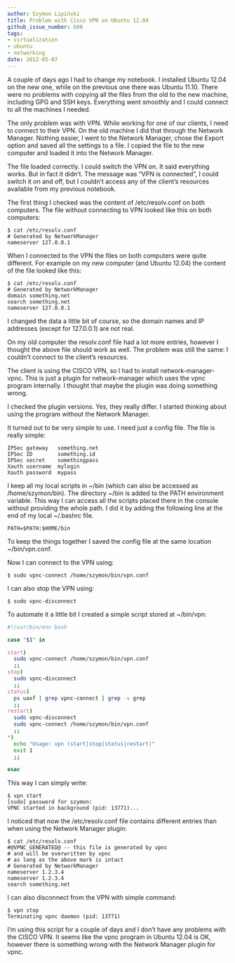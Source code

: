 ```yaml
---
author: Szymon Lipiński
title: Problem with Cisco VPN on Ubuntu 12.04
github_issue_number: 608
tags:
- virtualization
- ubuntu
- networking
date: 2012-05-07
---
```


A couple of days ago I had to change my notebook. I installed Ubuntu 12.04 on the new one, while on the previous one there was Ubuntu 11.10. There were no problems with copying all the files from the old to the new machine, including GPG and SSH keys. Everything went smoothly and I could connect to all the machines I needed.

The only problem was with VPN. While working for one of our clients, I need to connect to their VPN. On the old machine I did that through the Network Manager. Nothing easier, I went to the Network Manager, chose the Export option and saved all the settings to a file. I copied the file to the new computer and loaded it into the Network Manager.

The file loaded correctly. I could switch the VPN on. It said everything works. But in fact it didn’t. The message was “VPN is connected”, I could switch it on and off, but I couldn’t access any of the client’s resources available from my previous notebook.

The first thing I checked was the content of /etc/resolv.conf on both computers. The file without connecting to VPN looked like this on both computers:



```nohighlight
$ cat /etc/resolv.conf
# Generated by NetworkManager
nameserver 127.0.0.1
```

When I connected to the VPN the files on both computers were quite different. For example on my new computer (and Ubuntu 12.04) the content of the file looked like this:

```nohighlight
$ cat /etc/resolv.conf
# Generated by NetworkManager
domain something.net
search something.net
nameserver 127.0.0.1
```

I changed the data a little bit of course, so the domain names and IP addresses (except for 127.0.0.1) are not real.

On my old computer the resolv.conf file had a lot more entries, however I thought the above file should work as well. The problem was still the same: I couldn’t connect to the client’s resources.

The client is using the CISCO VPN, so I had to install network-manager-vpnc. This is just a plugin for network-manager which uses the vpnc program internally. I thought that maybe the plugin was doing something wrong.

I checked the plugin versions. Yes, they really differ. I started thinking about using the program without the Network Manager.

It turned out to be very simple to use. I need just a config file. The file is really simple:

```nohighlight
IPSec gateway   something.net
IPSec ID        something.id
IPSec secret    somethingpass
Xauth username  mylogin
Xauth password  mypass
```

I keep all my local scripts in ~/bin (which can also be accessed as /home/szymon/bin). The directory ~/bin is added to the PATH environment variable. This way I can access all the scripts placed there in the console without providing the whole path. I did it by adding the following line at the end of my local ~/.bashrc file.

```nohighlight
PATH=$PATH:$HOME/bin
```

To keep the things together I saved the config file at the same location ~/bin/vpn.conf.

Now I can connect to the VPN using:

```nohighlight
$ sudo vpnc-connect /home/szymon/bin/vpn.conf
```

I can also stop the VPN using:

```nohighlight
$ sudo vpnc-disconnect
```

To automate it a little bit I created a simple script stored at ~/bin/vpn:

```bash
#!/usr/bin/env bash

case "$1" in

start)
  sudo vpnc-connect /home/szymon/bin/vpn.conf
  ;;
stop)
  sudo vpnc-disconnect
  ;;
status)
  ps uaxf | grep vpnc-connect | grep -v grep
  ;;
restart)
  sudo vpnc-disconnect
  sudo vpnc-connect /home/szymon/bin/vpn.conf
  ;;
*)
  echo "Usage: vpn (start|stop|status|restart)"
  exit 1
  ;;

esac

```

This way I can simply write:

```nohighlight
$ vpn start
[sudo] password for szymon:
VPNC started in background (pid: 13771)...
```

I noticed that now the /etc/resolv.conf file contains different entries than when using the Network Manager plugin:

```nohighlight
$ cat /etc/resolv.conf
#@VPNC_GENERATED@ -- this file is generated by vpnc
# and will be overwritten by vpnc
# as long as the above mark is intact
# Generated by NetworkManager
nameserver 1.2.3.4
nameserver 1.2.3.4
search something.net
```

I can also disconnect from the VPN with simple command:

```nohighlight
$ vpn stop
Terminating vpnc daemon (pid: 13771)
```

I’m using this script for a couple of days and I don’t have any problems with the CISCO VPN. It seems like the vpnc program in Ubuntu 12.04 is OK, however there is something wrong with the Network Manager plugin for vpnc.
